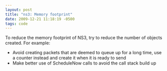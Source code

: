 ```yaml
---
layout: post
title: "ns3: Memory footprint"
date: 2009-12-21 11:18:19 -0500
tags: code
---
```


To reduce the memory footprint of NS3, try to reduce the number of objects created. For example:

  - Avoid creating packets that are deemed to queue up for a long time, use a counter instead and create it when it is ready to send
  - Make better use of ScheduleNow calls to avoid the call stack build up

